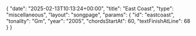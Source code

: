 {
    "date": "2025-02-13T10:13:24+00:00",
    "title": "East Coast",
    "type": "miscellaneous",
    "layout": "songpage",
    "params": {
        "id": "eastcoast",
        "tonality": "Gm",
        "year": "2005",
        "chordsStartAt": 60,
        "textFinishAtLine": 68
    }
}